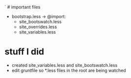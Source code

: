 ` # important files
* bootstrap.less -> @import:
    * site_bootswatch.less
    * site_overrides.less
    * site_variables.less

# stuff I did
* created site_variables.less and site_bootswatch.less
* edit gruntfile so *.less files in the root are being watched


